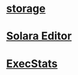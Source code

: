 # [storage](https://ryxeleron.github.io/storage)

# [Solara Editor](https://ryxeleron.github.io/Others/Editor/index.html)
# [ExecStats](https://ryxeleron.github.io/Others/ExecStats/test)